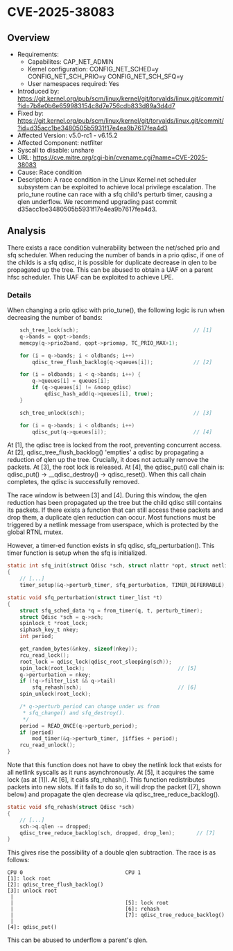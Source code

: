 # CVE-2025-38083
## Overview
- Requirements:
    - Capabilites: CAP_NET_ADMIN
    - Kernel configuration: CONFIG_NET_SCHED=y CONFIG_NET_SCH_PRIO=y CONFIG_NET_SCH_SFQ=y
    - User namespaces required: Yes
- Introduced by: https://git.kernel.org/pub/scm/linux/kernel/git/torvalds/linux.git/commit/?id=7b8e0b6e659983154c8d7e756cdb833d89a3d4d7 
- Fixed by: https://git.kernel.org/pub/scm/linux/kernel/git/torvalds/linux.git/commit/?id=d35acc1be3480505b5931f17e4ea9b7617fea4d3
- Affected Version: v5.0-rc1 - v6.15.2
- Affected Component: netfilter
- Syscall to disable: unshare
- URL: https://cve.mitre.org/cgi-bin/cvename.cgi?name=CVE-2025-38083
- Cause: Race condition
- Description: A race condition in the Linux Kernel net scheduler subsystem can be exploited to achieve local privilege escalation. The prio_tune routine can race with a sfq child's perturb timer, causing a qlen underflow. We recommend upgrading past commit d35acc1be3480505b5931f17e4ea9b7617fea4d3.


## Analysis
There exists a race condition vulnerability between the net/sched prio and sfq scheduler. When reducing the number of bands in a prio qdisc, if one of the childs is a sfq qdisc, it is possible for duplicate decrease in qlen to be propagated up the tree. This can be abused to obtain a UAF on a parent hfsc scheduler. This UAF can be exploited to achieve LPE.

### Details
When changing a prio qdisc with prio_tune(), the following logic is run when decreasing the number of bands:
```c
	sch_tree_lock(sch);                                     // [1]
	q->bands = qopt->bands;
	memcpy(q->prio2band, qopt->priomap, TC_PRIO_MAX+1);

	for (i = q->bands; i < oldbands; i++)
		qdisc_tree_flush_backlog(q->queues[i]);             // [2]

	for (i = oldbands; i < q->bands; i++) {
		q->queues[i] = queues[i];
		if (q->queues[i] != &noop_qdisc)
			qdisc_hash_add(q->queues[i], true);
	}

	sch_tree_unlock(sch);                                   // [3]

	for (i = q->bands; i < oldbands; i++)
		qdisc_put(q->queues[i]);                            // [4]
```
At [1], the qdisc tree is locked from the root, preventing concurrent access. At [2], qdisc_tree_flush_backlog() 'empties' a qdisc by propagating a reduction of qlen up the tree. Crucially, it does not actually remove the packets. At [3], the root lock is released. At [4], the qdisc_put() call chain is: qdisc_put() -> __qdisc_destroy() -> qdisc_reset(). When this call chain completes, the qdisc is successfully removed.

The race window is between [3] and [4]. During this window, the qlen reduction has been propagated up the tree but the child qdisc still contains its packets. If there exists a function that can still access these packets and drop them, a duplicate qlen reduction can occur. Most functions must be triggered by a netlink message from userspace, which is protected by the global RTNL mutex.

However, a timer-ed function exists in sfq qdisc, sfq_perturbation(). This timer function is setup when the sfq is initialized.
```c
static int sfq_init(struct Qdisc *sch, struct nlattr *opt, struct netlink_ext_ack *extack)
{
	// [...]
	timer_setup(&q->perturb_timer, sfq_perturbation, TIMER_DEFERRABLE);
```

```c
static void sfq_perturbation(struct timer_list *t)
{
	struct sfq_sched_data *q = from_timer(q, t, perturb_timer);
	struct Qdisc *sch = q->sch;
	spinlock_t *root_lock;
	siphash_key_t nkey;
	int period;

	get_random_bytes(&nkey, sizeof(nkey));
	rcu_read_lock();
	root_lock = qdisc_lock(qdisc_root_sleeping(sch));
	spin_lock(root_lock);                              // [5]
	q->perturbation = nkey;
	if (!q->filter_list && q->tail)
		sfq_rehash(sch);                               // [6]
	spin_unlock(root_lock);

	/* q->perturb_period can change under us from
	 * sfq_change() and sfq_destroy().
	 */
	period = READ_ONCE(q->perturb_period);
	if (period)
		mod_timer(&q->perturb_timer, jiffies + period);
	rcu_read_unlock();
}
```

Note that this function does not have to obey the netlink lock that exists for all netlink syscalls as it runs asynchronously. At [5], it acquires the same lock (as at [1]). At [6], it calls sfq_rehash(). This function redistributes packets into new slots. If it fails to do so, it will drop the packet ([7], shown below) and propagate the qlen decrease via qdisc_tree_reduce_backlog(). 
```c
static void sfq_rehash(struct Qdisc *sch)
{
    // [...]
	sch->q.qlen -= dropped;
	qdisc_tree_reduce_backlog(sch, dropped, drop_len);       // [7]
}
```
This gives rise the possibility of a double qlen subtraction. The race is as follows:
```
CPU 0                                 CPU 1
[1]: lock root
[2]: qdisc_tree_flush_backlog()
[3]: unlock root
 |
 |                                    [5]: lock root
 |                                    [6]: rehash
 |                                    [7]: qdisc_tree_reduce_backlog()
 |
[4]: qdisc_put()
```

This can be abused to underflow a parent's qlen.